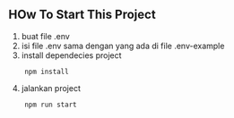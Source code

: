 ## HOw To Start This Project

1. buat file .env
2. isi file .env sama dengan yang ada di file .env-example
3. install dependecies project

```
    npm install
```

4. jalankan project

```
    npm run start
```
